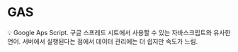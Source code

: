 # GAS

<aside>
💡 Google Aps Script.
구글 스프레드 시트에서 사용할 수 있는 자바스크립트와 유사한 언어.
서버에서 실행된다는 점에서 데이터 관리에는 더 쉽지만 속도가 느림.

</aside>